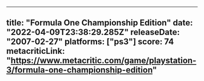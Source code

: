 
---
title: "Formula One Championship Edition"
date: "2022-04-09T23:38:29.285Z"
releaseDate: "2007-02-27"
platforms: ["ps3"]
score: 74
metacriticLink: "https://www.metacritic.com/game/playstation-3/formula-one-championship-edition"
---
